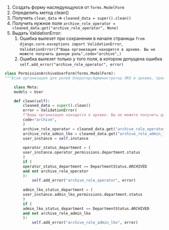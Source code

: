 1. Создать форму наследующуюся от `forms.ModelForm`
2. Определить метод clean()
3. Получить `clean_data` => `cleaned_data = super().clean()`
4. Получить нужное поле `archive_role_operator = cleaned_data.get("archive_role_operator", None)`
5. Выдать ValidationError:
	1. Ошибка вылезет при сохранении в начале страницы `from django.core.exceptions import ValidationError`, `ValidationError(f"Ваша организация находится в архиве. Вы не можете получить данную роль",code="archive",)`
	2. Ошибка вылезет только у того поля, в котором допущена ошибка `self.add_error("archive_role_operator", error)`

```python
class PermissionArchiveUserForm(forms.ModelForm):
"""Если организация для ролей Оператор/Администратор ЛКО в архиве, произойдет валидация полей"""

	class Meta:
	models = User

	def clean(self):
		cleaned_data = super().clean()
		error = ValidationError(
		f"Ваша организация находится в архиве. Вы не можете получить данную роль",
		code="archive",
		)
		archive_role_operator = cleaned_data.get("archive_role_operator", None)
		archive_role_admin_lko = cleaned_data.get("archive_role_admin_lko", None)
		user_instance = self.instance
		
		operator_status_department = (
		user_instance.operator_permissions.department.status
		)
		if (
		operator_status_department == DepartmentStatus.ARCHIVED
		and not archive_role_operator
		):
			self.add_error("archive_role_operator", error)
		
		admin_lko_status_department = (
		user_instance.admin_lko_permissions.department.status
		)
		if (
		admin_lko_status_department == DepartmentStatus.ARCHIVED
		and not archive_role_admin_lko
		):
			self.add_error("archive_role_admin_lko", error)
```